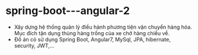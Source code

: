 # spring-boot---angular-2
- Xây dựng hệ thống quản lý điều hành phương tiện vận chuyển hàng hóa. Mục đích tận dụng thùng hàng trống của xe chở hàng chiều về. 
- Đồ án có sử dụng Spring Boot, Angular7, MySql, JPA, hibernate, security, JWT,...
